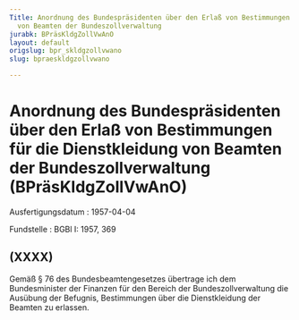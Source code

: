 ```yaml
---
Title: Anordnung des Bundespräsidenten über den Erlaß von Bestimmungen für die Dienstkleidung
  von Beamten der Bundeszollverwaltung
jurabk: BPräsKldgZollVwAnO
layout: default
origslug: bpr_skldgzollvwano
slug: bpraeskldgzollvwano

---
```


# Anordnung des Bundespräsidenten über den Erlaß von Bestimmungen für die Dienstkleidung von Beamten der Bundeszollverwaltung (BPräsKldgZollVwAnO)

Ausfertigungsdatum
:   1957-04-04

Fundstelle
:   BGBl I: 1957, 369

## (XXXX)

Gemäß § 76 des Bundesbeamtengesetzes übertrage ich dem Bundesminister
der Finanzen für den Bereich der Bundeszollverwaltung die Ausübung der
Befugnis, Bestimmungen über die Dienstkleidung der Beamten zu
erlassen.

